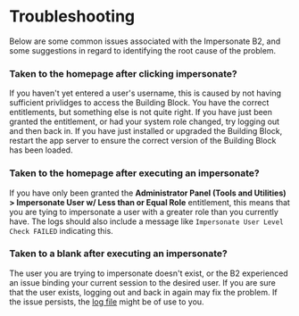 # Troubleshooting

Below are some common issues associated with the Impersonate B2, and some suggestions in regard to identifying the root cause of the problem.

### Taken to the homepage after clicking impersonate?

If you haven't yet entered a user's username, this is caused by not having sufficient privlidges to access the Building Block. You have the correct entitlements, but something else is not quite right. If you have just been granted the entitlement, or had your system role changed, try logging out and then back in. If you have just installed or upgraded the Building Block, restart the app server to ensure the correct version of the Building Block has been loaded.

### Taken to the homepage after executing an impersonate?

If you have only been granted the **Administrator Panel \(Tools and Utilities\) &gt; Impersonate User w/ Less than or Equal Role** entitlement, this means that you are tying to impersonate a user with a greater role than you currently have. The logs should also include a message like `Impersonate User Level Check FAILED` indicating this.

### Taken to a blank after executing an impersonate?

The user you are trying to impersonate doesn't exist, or the B2 experienced an issue binding your current session to the desired user. If you are sure that the user exists, logging out and back in again may fix the problem. If the issue persists, the [log file](/logs.md) might be of use to you.

